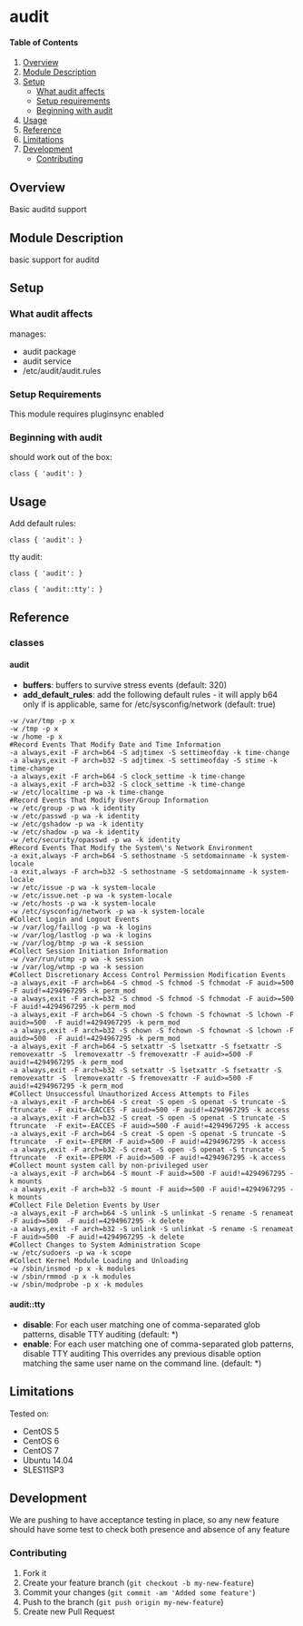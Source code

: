 # audit

#### Table of Contents

1. [Overview](#overview)
2. [Module Description](#module-description)
3. [Setup](#setup)
    * [What audit affects](#what-audit-affects)
    * [Setup requirements](#setup-requirements)
    * [Beginning with audit](#beginning-with-audit)
4. [Usage](#usage)
5. [Reference](#reference)
5. [Limitations](#limitations)
6. [Development](#development)
    * [Contributing](#contributing)

## Overview

Basic auditd support

## Module Description

basic support for auditd

## Setup

### What audit affects

manages:
* audit package
* audit service
* /etc/audit/audit.rules

### Setup Requirements

This module requires pluginsync enabled

### Beginning with audit

should work out of the box:
```puppet
class { 'audit': }
```

## Usage

Add default rules:

```puppet
class { 'audit': }
```

tty audit:

```puppet
class { 'audit': }

class { 'audit::tty': }
```

## Reference

### classes

#### audit

* **buffers**: buffers to survive stress events (default: 320)
* **add_default_rules**: add the following default rules - it will apply b64 only if is applicable, same for /etc/sysconfig/network (default: true)
```
-w /var/tmp -p x
-w /tmp -p x
-w /home -p x
#Record Events That Modify Date and Time Information
-a always,exit -F arch=b64 -S adjtimex -S settimeofday -k time-change
-a always,exit -F arch=b32 -S adjtimex -S settimeofday -S stime -k time-change
-a always,exit -F arch=b64 -S clock_settime -k time-change
-a always,exit -F arch=b32 -S clock_settime -k time-change
-w /etc/localtime -p wa -k time-change
#Record Events That Modify User/Group Information
-w /etc/group -p wa -k identity
-w /etc/passwd -p wa -k identity
-w /etc/gshadow -p wa -k identity
-w /etc/shadow -p wa -k identity
-w /etc/security/opasswd -p wa -k identity
#Record Events That Modify the System\'s Network Environment
-a exit,always -F arch=b64 -S sethostname -S setdomainname -k system-locale
-a exit,always -F arch=b32 -S sethostname -S setdomainname -k system-locale
-w /etc/issue -p wa -k system-locale
-w /etc/issue.net -p wa -k system-locale
-w /etc/hosts -p wa -k system-locale
-w /etc/sysconfig/network -p wa -k system-locale
#Collect Login and Logout Events
-w /var/log/faillog -p wa -k logins
-w /var/log/lastlog -p wa -k logins
-w /var/log/btmp -p wa -k session
#Collect Session Initiation Information
-w /var/run/utmp -p wa -k session
-w /var/log/wtmp -p wa -k session
#Collect Discretionary Access Control Permission Modification Events
-a always,exit -F arch=b64 -S chmod -S fchmod -S fchmodat -F auid>=500  -F auid!=4294967295 -k perm_mod
-a always,exit -F arch=b32 -S chmod -S fchmod -S fchmodat -F auid>=500  -F auid!=4294967295 -k perm_mod
-a always,exit -F arch=b64 -S chown -S fchown -S fchownat -S lchown -F auid>=500  -F auid!=4294967295 -k perm_mod
-a always,exit -F arch=b32 -S chown -S fchown -S fchownat -S lchown -F auid>=500  -F auid!=4294967295 -k perm_mod
-a always,exit -F arch=b64 -S setxattr -S lsetxattr -S fsetxattr -S removexattr -S  lremovexattr -S fremovexattr -F auid>=500 -F auid!=4294967295 -k perm_mod
-a always,exit -F arch=b32 -S setxattr -S lsetxattr -S fsetxattr -S removexattr -S  lremovexattr -S fremovexattr -F auid>=500 -F auid!=4294967295 -k perm_mod
#Collect Unsuccessful Unauthorized Access Attempts to Files
-a always,exit -F arch=b64 -S creat -S open -S openat -S truncate -S ftruncate  -F exit=-EACCES -F auid>=500 -F auid!=4294967295 -k access
-a always,exit -F arch=b32 -S creat -S open -S openat -S truncate -S ftruncate  -F exit=-EACCES -F auid>=500 -F auid!=4294967295 -k access
-a always,exit -F arch=b64 -S creat -S open -S openat -S truncate -S ftruncate  -F exit=-EPERM -F auid>=500 -F auid!=4294967295 -k access
-a always,exit -F arch=b32 -S creat -S open -S openat -S truncate -S ftruncate  -F exit=-EPERM -F auid>=500 -F auid!=4294967295 -k access
#Collect mount system call by non-privileged user
-a always,exit -F arch=b64 -S mount -F auid>=500 -F auid!=4294967295 -k mounts
-a always,exit -F arch=b32 -S mount -F auid>=500 -F auid!=4294967295 -k mounts
#Collect File Deletion Events by User
-a always,exit -F arch=b64 -S unlink -S unlinkat -S rename -S renameat -F auid>=500  -F auid!=4294967295 -k delete
-a always,exit -F arch=b32 -S unlink -S unlinkat -S rename -S renameat -F auid>=500  -F auid!=4294967295 -k delete
#Collect Changes to System Administration Scope
-w /etc/sudoers -p wa -k scope
#Collect Kernel Module Loading and Unloading
-w /sbin/insmod -p x -k modules
-w /sbin/rmmod -p x -k modules
-w /sbin/modprobe -p x -k modules
```

#### audit::tty

* **disable**: For each user matching one of comma-separated glob patterns, disable TTY auditing (default: \*)
* **enable**: For each user matching one of comma-separated glob patterns, disable TTY auditing This overrides any previous disable option matching the same user name on the command line.  (default: \*)

## Limitations

Tested on:
* CentOS 5
* CentOS 6
* CentOS 7
* Ubuntu 14.04
* SLES11SP3

## Development

We are pushing to have acceptance testing in place, so any new feature should
have some test to check both presence and absence of any feature

### Contributing

1. Fork it
2. Create your feature branch (`git checkout -b my-new-feature`)
3. Commit your changes (`git commit -am 'Added some feature'`)
4. Push to the branch (`git push origin my-new-feature`)
5. Create new Pull Request
